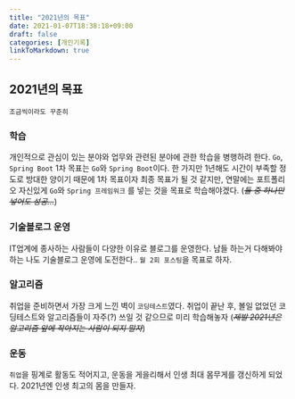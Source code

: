 ```yaml
---
title: "2021년의 목표"
date: 2021-01-07T18:38:18+09:00
draft: false
categories: [개인기록]
linkToMarkdown: true
---
```


## 2021년의 목표

`조금씩이라도 꾸준히`  

### 학습

개인적으로 관심이 있는 분야와 업무와 관련된 분야에 관한 학습을 병행하려 한다.
`Go`, `Spring Boot`
1차 목표는 `Go`와 `Spring Boot`이다.
한 가지만 1년해도 시간이 부족할 정도로 방대한 양이기 때문에 1차 목표이자 최종 목표가 될 것 같지만,
연말에는 포트폴리오 자신있게 `Go`와 `Spring 프레임워크` 를 넣는 것을 목표로 학습해야겠다.
(~~*둘 중 하나만 넣어도 성공...*~~)


### 기술블로그 운영

IT업계에 종사하는 사람들이 다양한 이유로 블로그를 운영한다.
남들 하는거 다해봐야 하는 나도 기술블로그 운영에 도전한다..
`월 2회 포스팅`을 목표로 하자.

### 알고리즘

취업을 준비하면서 가장 크게 느낀 벽이 `코딩테스트`였다.
취업이 끝난 후, 볼일 없었던 코딩테스트와 알고리즘들이 자주(?) 쓰일 것 같으므로 미리 학습해놓자
(~~*제발 2021년은 알고리즘 앞에 작아지는 사람이 되지 말자*~~)

### 운동

`취업`을 핑계로 활동도 적어지고, 운동을 게을리해서 인생 최대 몸무게를 갱신하게 되었다.
2021년엔 인생 최고의 몸을 만들자.

